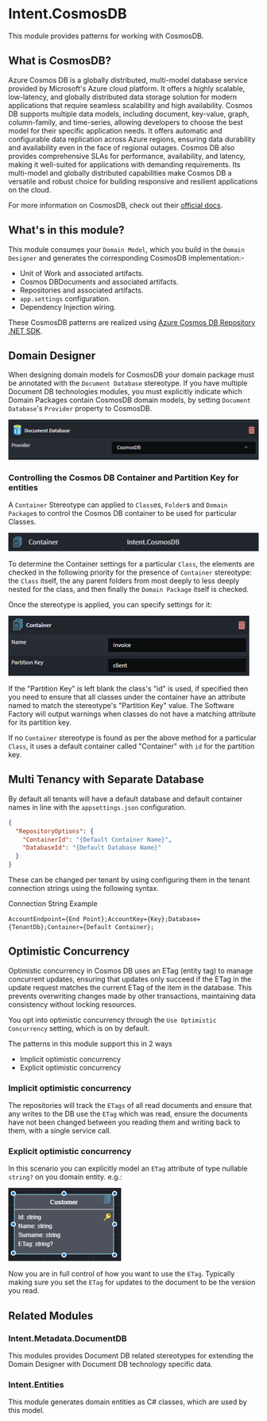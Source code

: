 ﻿# Intent.CosmosDB

This module provides patterns for working with CosmosDB.

## What is CosmosDB?

Azure Cosmos DB is a globally distributed, multi-model database service provided by Microsoft's Azure cloud platform. It offers a highly scalable, low-latency, and globally distributed data storage solution for modern applications that require seamless scalability and high availability. Cosmos DB supports multiple data models, including document, key-value, graph, column-family, and time-series, allowing developers to choose the best model for their specific application needs. It offers automatic and configurable data replication across Azure regions, ensuring data durability and availability even in the face of regional outages. Cosmos DB also provides comprehensive SLAs for performance, availability, and latency, making it well-suited for applications with demanding requirements. Its multi-model and globally distributed capabilities make Cosmos DB a versatile and robust choice for building responsive and resilient applications on the cloud.

For more information on CosmosDB, check out their [official docs](https://learn.microsoft.com/azure/cosmos-db/).

## What's in this module?

This module consumes your `Domain Model`, which you build in the `Domain Designer` and generates the corresponding CosmosDB implementation:-

* Unit of Work and associated artifacts.
* Cosmos DBDocuments and associated artifacts.
* Repositories and associated artifacts.
* `app.settings` configuration.
* Dependency Injection wiring.

These CosmosDB patterns are realized using [Azure Cosmos DB Repository .NET SDK](https://github.com/IEvangelist/azure-cosmos-dotnet-repository).

## Domain Designer

When designing domain models for CosmosDB your domain package must be annotated with the `Document Database` stereotype. If you have multiple Document DB technologies modules, you must explicitly indicate which Domain Packages contain CosmosDB domain models, by setting `Document Database`'s `Provider` property to CosmosDB.

![Configure CosmosDB provider](images/db-provider-cosmos-db.png)

### Controlling the Cosmos DB Container and Partition Key for entities

A `Container` Stereotype can applied to `Class`es, `Folder`s and `Domain Package`s to control the Cosmos DB container to be used for particular Classes.

![The Container Stereotype](images/container-stereotype.png)

To determine the Container settings for a particular `Class`, the elements are checked in the following priority for the presence of `Container` stereotype: the `Class` itself, the any parent folders from most deeply to less deeply nested for the class, and then finally the `Domain Package` itself is checked.

Once the stereotype is applied, you can specify settings for it:

![Container stereotype properties](images/container-stereotype-properties.png)

If the "Partition Key" is left blank the class's "id" is used, if specified then you need to ensure that all classes under the container have an attribute named to match the stereotype's "Partition Key" value. The Software Factory will output warnings when classes do not have a matching attribute for its partition key.

If no `Container` stereotype is found as per the above method for a particular `Class`, it uses a default container called "Container" with `id` for the partition key.

## Multi Tenancy with Separate Database

By default all tenants will have a default database and default container names in line with the `appsettings.json` configuration.

```json
{
  "RepositoryOptions": {
    "ContainerId": "{Default Container Name}",
    "DatabaseId": "{Default Database Name}"
  }
}
```

These can be changed per tenant by using configuring them in the tenant connection strings using the following syntax.

Connection String Example

```text
AccountEndpoint={End Point};AccountKey={Key};Database={TenantDb};Container={Default Container};
```

## Optimistic Concurrency

Optimistic concurrency in Cosmos DB uses an ETag (entity tag) to manage concurrent updates, ensuring that updates only succeed if the ETag in the update request matches the current ETag of the item in the database. This prevents overwriting changes made by other transactions, maintaining data consistency without locking resources.

You opt into optimistic concurrency through the  `Use Optimistic Concurrency` setting, which is on by default.

 The patterns in this module support this in 2 ways

* Implicit optimistic concurrency
* Explicit optimistic concurrency

### Implicit optimistic concurrency

The repositories will track the `ETags` of all read documents and ensure that any writes to the DB use the `ETag` which was read, ensure the documents have not been changed between you reading them and writing back to them, with a single service call.

### Explicit optimistic concurrency

In this scenario you can explicitly model an `ETag` attribute of type nullable `string?` on you domain entity. e.g.:

![Sample Model](images/explicit-optomistic-concurrency.png)

Now you are in full control of how you want to use the `ETag`. Typically making sure you set the `ETag` for updates to the document to be the version you read. 

## Related Modules

### Intent.Metadata.DocumentDB

This modules provides Document DB related stereotypes for extending the Domain Designer with Document DB technology specific data.

### Intent.Entities

This module generates domain entities as C# classes, which are used by this model.
